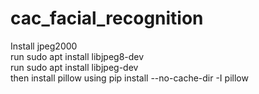 # cac_facial_recognition
Install jpeg2000  
run sudo apt install libjpeg8-dev  
run sudo apt install libjpeg-dev  
then install pillow using pip install --no-cache-dir -I pillow  
